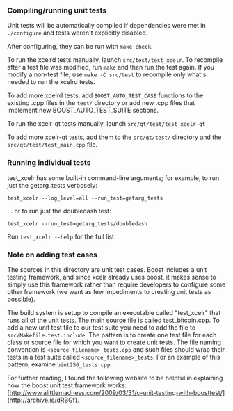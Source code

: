 ### Compiling/running unit tests

Unit tests will be automatically compiled if dependencies were met in `./configure`
and tests weren't explicitly disabled.

After configuring, they can be run with `make check`.

To run the xcelrd tests manually, launch `src/test/test_xcelr`. To recompile
after a test file was modified, run `make` and then run the test again. If you
modify a non-test file, use `make -C src/test` to recompile only what's needed
to run the xcelrd tests.

To add more xcelrd tests, add `BOOST_AUTO_TEST_CASE` functions to the existing
.cpp files in the `test/` directory or add new .cpp files that
implement new BOOST_AUTO_TEST_SUITE sections.

To run the xcelr-qt tests manually, launch `src/qt/test/test_xcelr-qt`

To add more xcelr-qt tests, add them to the `src/qt/test/` directory and
the `src/qt/test/test_main.cpp` file.

### Running individual tests

test_xcelr has some built-in command-line arguments; for
example, to run just the getarg_tests verbosely:

    test_xcelr --log_level=all --run_test=getarg_tests

... or to run just the doubledash test:

    test_xcelr --run_test=getarg_tests/doubledash

Run `test_xcelr --help` for the full list.

### Note on adding test cases

The sources in this directory are unit test cases.  Boost includes a
unit testing framework, and since xcelr already uses boost, it makes
sense to simply use this framework rather than require developers to
configure some other framework (we want as few impediments to creating
unit tests as possible).

The build system is setup to compile an executable called "test_xcelr"
that runs all of the unit tests.  The main source file is called
test_bitcoin.cpp. To add a new unit test file to our test suite you need
to add the file to `src/Makefile.test.include`. The pattern is to create
one test file for each class or source file for which you want to create
unit tests.  The file naming convention is `<source_filename>_tests.cpp`
and such files should wrap their tests in a test suite
called `<source_filename>_tests`. For an example of this pattern,
examine `uint256_tests.cpp`.

For further reading, I found the following website to be helpful in
explaining how the boost unit test framework works:
[http://www.alittlemadness.com/2009/03/31/c-unit-testing-with-boosttest/](http://archive.is/dRBGf).
